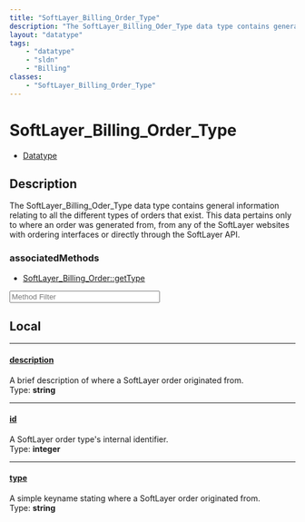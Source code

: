 ```yaml
---
title: "SoftLayer_Billing_Order_Type"
description: "The SoftLayer_Billing_Oder_Type data type contains general information relating to all the different types of orders tha... "
layout: "datatype"
tags:
    - "datatype"
    - "sldn"
    - "Billing"
classes:
    - "SoftLayer_Billing_Order_Type"
---
```


# SoftLayer_Billing_Order_Type
<div id='service-datatype'>
    <ul id='sldn-reference-tabs'>
        <li id='datatype'> <a href='/reference/datatypes/SoftLayer_Billing_Order_Type' >Datatype</a></li>
    </ul>
</div>

## Description 
The SoftLayer_Billing_Oder_Type data type contains general information relating to all the different types of orders that exist. This data pertains only to where an order was generated from, from any of the SoftLayer websites with ordering interfaces or directly through the SoftLayer API. 


### associatedMethods

*  [SoftLayer_Billing_Order::getType](/reference/services/SoftLayer_Billing_Order/getType )





<!-- Service Filer BEGIN -->
<div class="view-filters">
        <div class="clearfix">
            <div class="search-input-box">
                <input placeholder="Method Filter" onkeyup="titleSearch(inputId='prop-input', divId='properties', elementClass='prop-row')" 
                    type="text" id="prop-input" value="" size="30" maxlength="128" class="form-text">
            </div>
        </div>
</div>
<!-- Service Filer END -->

<div id="properties" class="content">
<div id="localProperties" class="prop-content" >

## Local
-----
[description]: #description
#### [description]
A brief description of where a SoftLayer order originated from.   
<span class="type-label">Type: </span>**string**

-----
[id]: #id
#### [id]
A SoftLayer order type's internal identifier.   
<span class="type-label">Type: </span>**integer**

-----
[type]: #type
#### [type]
A simple keyname stating where a SoftLayer order originated from.   
<span class="type-label">Type: </span>**string**

</div>
<!-- LOCAL PROPERTY END -->

</div>


